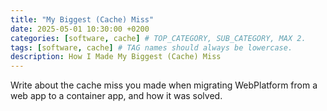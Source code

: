 ```yaml
---
title: "My Biggest (Cache) Miss"
date: 2025-05-01 10:30:00 +0200
categories: [software, cache] # TOP_CATEGORY, SUB_CATEGORY, MAX 2.
tags: [software, cache] # TAG names should always be lowercase.
description: How I Made My Biggest (Cache) Miss 
---
```


Write about the cache miss you made when migrating WebPlatform from a web app to a container app, and
how it was solved.

